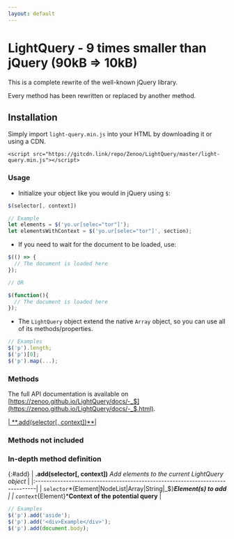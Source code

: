 ```yaml
---
layout: default
---
```


# LightQuery - 9 times smaller than jQuery (90kB => 10kB)

This is a complete rewrite of the well-known jQuery library.

Every method has been rewritten or replaced by another method.

## Installation

Simply import `light-query.min.js` into your HTML by downloading it or using a CDN.
```
<script src="https://gitcdn.link/repo/Zenoo/LightQuery/master/light-query.min.js"></script>	
```

### Usage

* Initialize your object like you would in jQuery using `$`:

```js
$(selector[, context])

// Example
let elements = $('yo.ur[selec="tor"]');
let elementsWithContext = $('yo.ur[selec="tor"]', section);
```

* If you need to wait for the document to be loaded, use:

```js
$(() => {
  // The document is loaded here
});

// OR

$(function(){
  // The document is loaded here
});
```

* The `LightQuery` object extend the native `Array` object, so you can use all of its methods/properties.

```js
// Examples
$('p').length;
$('p')[0];
$('p').map(...);
```

### Methods

The full API documentation is available on [https://zenoo.github.io/LightQuery/docs/-_$](https://zenoo.github.io/LightQuery/docs/-_$.html).

<a href="#add">
| **.add(selector[, context])**|
</a>

### Methods not included

### In-depth method definition

{:#add}
| **.add(selector[, context])** *Add elements to the current LightQuery object* |
|:------------------------------------------------------------------------------|
| `selector`*{Element\|NodeList\|Array\|String\|_$}***Element(s) to add**       |
| `context`*{Element}***Context of the potential query**                        |

```js
// Examples
$('p').add('aside');
$('p').add('<div>Example</div>');
$('p').add(document.body);
```